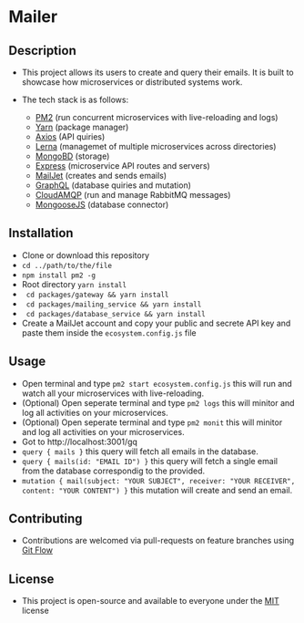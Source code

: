 # Mailer

## Description

* This project allows its users to create and query their emails. It is built to showcase how microservices or distributed systems work.
* The tech stack is as follows:

    - [PM2](https://pm2.keymetrics.io/) (run concurrent microservices with live-reloading and logs)
    - [Yarn](https://yarnpkg.com/) (package manager)
    - [Axios](https://www.npmjs.com/package/axios) (API quiries)
    - [Lerna](https://lerna.js.org/)  (managemet of multiple microservices across directories)
    - [MongoBD](https://www.mongodb.com/) (storage)
    - [Express](https://expressjs.com/) (microservice API routes and servers)
    - [MailJet](https://www.mailjet.com/) (creates and sends emails)
    - [GraphQL](https://graphql.org/) (database quiries and mutation)
    - [CloudAMQP](https://www.cloudamqp.com/) (run and manage RabbitMQ messages)
    - [MongooseJS](https://mongoosejs.com/) (database connector)
    
 ## Installation
 
 * Clone or download this repository
 * ``` cd ../path/to/the/file ```
 * ``` npm install pm2 -g ```
 * Root directory ```yarn install``` 
 * ``` cd packages/gateway && yarn install```
 * ``` cd packages/mailing_service && yarn install```
 * ``` cd packages/database_service && yarn install```
 * Create a MailJet account and copy your public and secrete API key and paste them inside the ```ecosystem.config.js``` file
 
## Usage 

* Open terminal and type ```pm2 start ecosystem.config.js``` this will run and watch all your microservices with live-reloading.
* (Optional) Open seperate terminal and type ```pm2 logs``` this will minitor and log all activities on your microservices.
* (Optional) Open seperate terminal and type ```pm2 monit``` this will minitor and log all activities on your microservices.
* Got to http://localhost:3001/gq
* ```query { mails }``` this query will fetch all emails in the database.
* ```query { mails(id: "EMAIL ID") }``` this query will fetch a single email from the database correspondig to the <ID> provided.
* ```mutation { mail(subject: "YOUR SUBJECT", receiver: "YOUR RECEIVER", content: "YOUR CONTENT") }``` this mutation will create and send an email.


## Contributing

* Contributions are welcomed via pull-requests on feature branches using [Git Flow](https://danielkummer.github.io/git-flow-cheatsheet/)


## License

* This project is open-source and available to everyone under the [MIT](https://opensource.org/licenses/MIT) license





